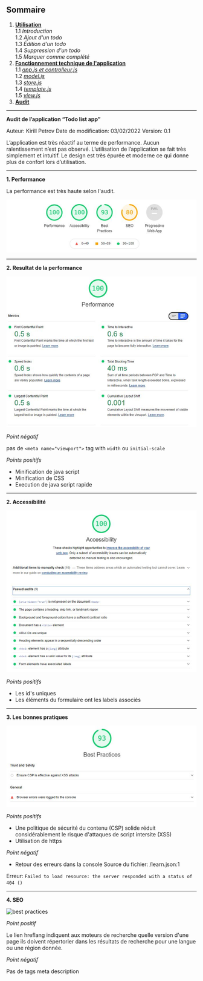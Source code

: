 
## Sommaire


1.  **[Utilisation](/todo-list-app/no_tech_use)** \
1.1 *Introduction* \
1.2 *Ajout d'un todo* \
1.3 *Édition d'un todo* \
1.4 *Suppression d'un todo* \
1.5 *Marquer comme complété*
2.  **[Fonctionnement technique de l'application](/todo-list-app/tech_use_controller)** \
1.1 *[app.js et controlleur.js](/todo-list-app/tech_use_controller)* \
1.2 *[model.js](/todo-list-app/tech_use_model)* \
1.3 *[store.js](/todo-list-app/tech_use_storejs)* \
1.4 *[template.js](/todo-list-app/tech_use_template)* \
1.5 *[view.js](/todo-list-app/tech_use_view)*
3.  **[Audit](/todo-list-app/tech_use_audit)**

---

**Audit de l’application “Todo list app”**

Auteur: Kirill Petrov
Date de modification: 03/02/2022
Version: 0.1


L’application est très réactif au terme de performance. Aucun ralentissement n’est pas observé. L’utilisation de l’application se fait très simplement et intuitif. Le design est très épurée et moderne ce qui donne plus de confort lors d’utilisation.

---

**1. Performance**

La performance est très haute selon l'audit.


![First](https://raw.githubusercontent.com/kirperov/todo-list-app/main/docs/images/todo_list_app_audit/performance/Capture.JPG)

---

**2. Resultat de la performance**

![Second](https://raw.githubusercontent.com/kirperov/todo-list-app/main/docs/images/todo_list_app_audit/performance/capture2.JPG)


*Point négatif*

pas de `<meta name="viewport">` tag with `width` ou `initial-scale`

*Points positifs*

 - Minification de java script
 - Minification de CSS
 - Execution de java script rapide

---

**2. Accessibilité**

![accessibility](https://raw.githubusercontent.com/kirperov/todo-list-app/main/docs/images/todo_list_app_audit/accessibility/Capture.JPG)

*Points positifs*

 - Les id's uniques
 - Les éléments du formulaire ont les labels associés

---

**3. Les bonnes pratiques**

![best practices](https://raw.githubusercontent.com/kirperov/todo-list-app/main/docs/images/todo_list_app_audit/best_practices/Capture.JPG)

*Points positifs*

- Une politique de sécurité du contenu (CSP) solide réduit considérablement le risque d'attaques de script intersite (XSS)
- Utilisation de https

*Point négatif*

  - Retour des erreurs dans la console
Source du fichier: /learn.json:1

Erreur: `Failed to load resource: the server responded with a status of 404 ()`

 ---

**4. SEO**

![best practices](https://raw.githubusercontent.com/kirperov/todo-list-app/main/docs/images/todo_list_app_audit/best_practices/capture2.JPG)


*Point positif*

Le lien hreflang indiquent aux moteurs de recherche quelle version d'une page ils doivent répertorier dans les résultats de recherche pour une langue ou une région donnée.

*Point négatif*

Pas de tags meta description
